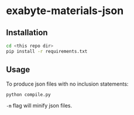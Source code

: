 # exabyte-materials-json

## Installation

```bash
cd <this repo dir>
pip install -r requirements.txt
```

## Usage

To produce json files with no inclusion statements:

```bash
python compile.py
```

`-m` flag will minify json files.

